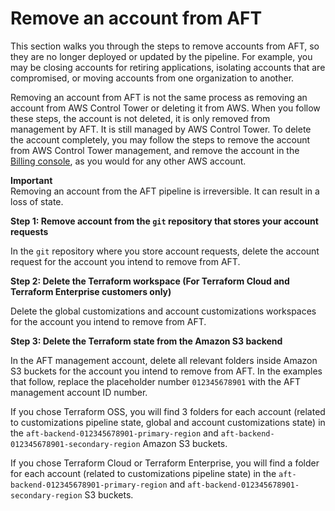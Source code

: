 # Remove an account from AFT<a name="aft-remove-account"></a>

This section walks you through the steps to remove accounts from AFT, so they are no longer deployed or updated by the pipeline\. For example, you may be closing accounts for retiring applications, isolating accounts that are compromised, or moving accounts from one organization to another\. 

Removing an account from AFT is not the same process as removing an account from AWS Control Tower or deleting it from AWS\. When you follow these steps, the account is not deleted, it is only removed from management by AFT\. It is still managed by AWS Control Tower\. To delete the account completely, you may follow the steps to remove the account from AWS Control Tower management, and remove the account in the [Billing console](https://console.aws.amazon.com/billing/), as you would for any other AWS account\.

**Important**  
Removing an account from the AFT pipeline is irreversible\. It can result in a loss of state\.

**Step 1: Remove account from the `git` repository that stores your account requests**

In the `git` repository where you store account requests, delete the account request for the account you intend to remove from AFT\.

**Step 2: Delete the Terraform workspace \(For Terraform Cloud and Terraform Enterprise customers only\)**

Delete the global customizations and account customizations workspaces for the account you intend to remove from AFT\. 

**Step 3: Delete the Terraform state from the Amazon S3 backend**

In the AFT management account, delete all relevant folders inside Amazon S3 buckets for the account you intend to remove from AFT\. In the examples that follow, replace the placeholder number `012345678901` with the AFT management account ID number\.

If you chose Terraform OSS, you will find 3 folders for each account \(related to customizations pipeline state, global and account customizations state\) in the `aft-backend-012345678901-primary-region` and `aft-backend-012345678901-secondary-region` Amazon S3 buckets\.

If you chose Terraform Cloud or Terraform Enterprise, you will find a folder for each account \(related to customizations pipeline state\) in the `aft-backend-012345678901-primary-region` and `aft-backend-012345678901-secondary-region` S3 buckets\. 
